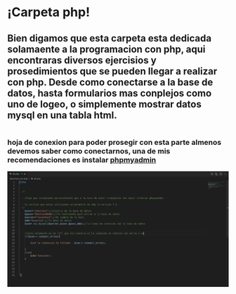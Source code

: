 # ¡Carpeta php!


## Bien digamos que esta carpeta esta dedicada solamaente a la programacion con php, aqui encontraras diversos ejercisios y prosedimientos que se pueden llegar a realizar con php. Desde como conectarse a la base de datos, hasta formularios mas conplejos como uno de logeo, o simplemente mostrar datos mysql en una tabla html.
#

### hoja de conexion para poder prosegir con esta parte almenos devemos saber como conectarnos, una de mis recomendaciones es instalar [phpmyadmin](https://noviello.it/es/como-instalar-y-configurar-phpmyadmin-en-debian-9/)


<img src="ImagenesReadme/ImagenReadmiConexion.png">